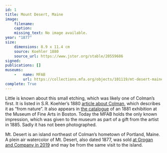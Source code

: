 ```yaml
---
id: 1
title: Mount Desert, Maine
image:
    filename: 
    caption: 
    missing_text: No image available.
year: "1877"
size:
    dimensions: 8.9 x 11.4 cm
    source: Koehler 1880
    source_url: https://www.jstor.org/stable/20559686
signed: 
publications: []
museums: 
    -   name: MFAB
        url: https://collections.mfa.org/objects/101119/mt-desert-maine
complete: True
---
```

Little is known about this small etching, which was likely one of Colman’s first. It is listed in S.R. Koehler’s 1880 [article about Colman](https://www.jstor.org/stable/20559686), which describes it as “from nature”.  It also appears in [the catalogue](https://www.jstor.org/stable/20559686) of an 1881 exhibition at the Museum of Fine Arts in Boston. Today the MFAB holds the only known impression, which was given to the museum as part of a gift from the artist in 1885. Sadly it has not been photographed.

Mt. Desert is an island northeast of Colman’s hometown of Portland, Maine. A plein air watercolor of Mt. Desert, also dated 1877, was sold [at Grogan and Company in 2019](https://www.groganco.com/auction-lot/samuel-colman-american-1832-1920-mt.-desert_1DE4D1C871) and may be from the same visit to the island.